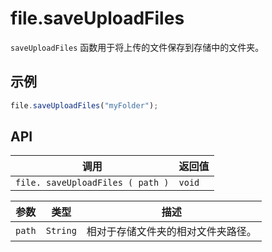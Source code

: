 # file.saveUploadFiles

`saveUploadFiles` 函数用于将上传的文件保存到存储中的文件夹。

## 示例

```javascript
file.saveUploadFiles("myFolder");
```

## API

| 调用 | 返回值 |
|---|---|
| `file. saveUploadFiles ( path )` | `void` |

| 参数 | 类型 | 描述 |
|---|---|---|
| `path` | `String` | 相对于存储文件夹的相对文件夹路径。 |
